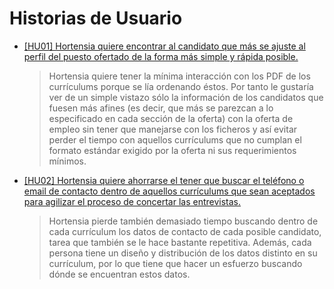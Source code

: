 # Historias de Usuario

- [[HU01] Hortensia quiere encontrar al candidato que más se ajuste al perfil del puesto ofertado de la forma más simple y rápida posible.](https://github.com/aacosa34/Keikaku/issues/7)
  > Hortensia quiere tener la mínima interacción con los PDF de los currículums porque se lía ordenando éstos. Por tanto le gustaría ver de un simple vistazo sólo la información de los candidatos que fuesen más afines (es decir, que más se parezcan a lo especificado en cada sección de la oferta) con la oferta de empleo sin tener que manejarse con los ficheros y así evitar perder el tiempo con aquellos currículums que no cumplan el formato estándar exigido por la oferta ni sus requerimientos mínimos.

- [[HU02] Hortensia quiere ahorrarse el tener que buscar el teléfono o email de contacto dentro de aquellos currículums que sean aceptados para agilizar el proceso de concertar las entrevistas.](https://github.com/aacosa34/Keikaku/issues/6)
  > Hortensia pierde también demasiado tiempo buscando dentro de cada currículum los datos de contacto de cada posible candidato, tarea que también se le hace bastante repetitiva. Además, cada persona tiene un diseño y distribución de los datos distinto en su currículum, por lo que tiene que hacer un esfuerzo buscando dónde se encuentran estos datos.
